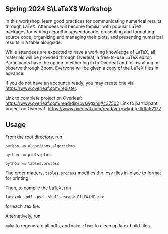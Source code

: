 **Spring 2024 $\LaTeX$ Workshop**
---

In this workshop, learn good practices for communicating numerical results through LaTeX. Attendees will become familiar with popular LaTeX packages for writing algorithms/pseudocode, presenting and formatting source code, organizing and managing their plots, and presenting numerical results in a table alongside.

While attendees are expected to have a working knowledge of LaTeX, all materials will be provided through Overleaf, a free-to-use LaTeX editor. Participants have the option to either log in to Overleaf and follow along or observe through Zoom. Everyone will be given a copy of the LaTeX files in advance.

If you do not have an account already, you may create one via https://www.overleaf.com/register.

Link to complete project on Overleaf: https://www.overleaf.com/read/djprbvswgxmj#437502
Link to participant project on Overleaf: https://www.overleaf.com/read/ycxywkgbpzfk#c52172

Usage
---

From the root directory, run

`python -m algorithms.algorithms`

`python -m plots.plots`

`python -m tables.process`

The order matters, `tables.process` modifies the .csv files in-place to format for printing.

Then, to compile the LaTeX, run

`latexmk -pdf -pvc -shell-escape FILENAME.tex`

for each .tex file.

Alternatively, run

`make` to regenerate all pdfs, and `make clean` to clean up latex build files.
